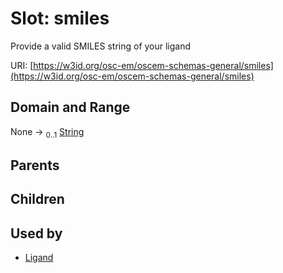 
# Slot: smiles

Provide a valid SMILES string of your ligand

URI: [https://w3id.org/osc-em/oscem-schemas-general/smiles](https://w3id.org/osc-em/oscem-schemas-general/smiles)


## Domain and Range

None &#8594;  <sub>0..1</sub> [String](types/String.md)

## Parents


## Children


## Used by

 * [Ligand](Ligand.md)
